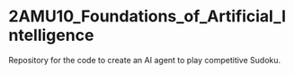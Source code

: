 # 2AMU10_Foundations_of_Artificial_Intelligence
Repository for the code to create an AI agent to play competitive Sudoku.
